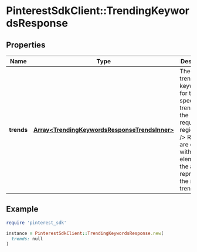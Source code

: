 # PinterestSdkClient::TrendingKeywordsResponse

## Properties

| Name | Type | Description | Notes |
| ---- | ---- | ----------- | ----- |
| **trends** | [**Array&lt;TrendingKeywordsResponseTrendsInner&gt;**](TrendingKeywordsResponseTrendsInner.md) | The top trending keywords for the specified trend type in the requested region.&lt;br /&gt; Results are ordered, with the first element in the array representing the #1 top trend. | [optional] |

## Example

```ruby
require 'pinterest_sdk'

instance = PinterestSdkClient::TrendingKeywordsResponse.new(
  trends: null
)
```

